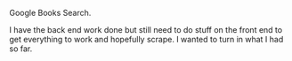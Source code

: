 
Google Books Search. 

I have the back end work done but still need to do stuff on the front end to get everything to work and hopefully scrape. I wanted to turn in what I had so far. 

